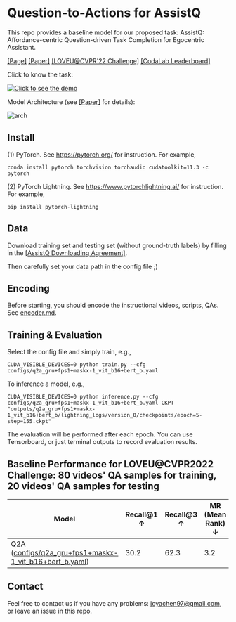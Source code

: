 # Question-to-Actions for AssistQ

This repo provides a baseline model for our proposed task: AssistQ: Affordance-centric Question-driven Task Completion for Egocentric Assistant. 

[[Page]](https://showlab.github.io/assistq/)  [[Paper]](https://arxiv.org/abs/2203.04203)   [[LOVEU@CVPR'22 Challenge]](https://sites.google.com/view/loveucvpr22/track-3?authuser=0) [[CodaLab Leaderboard]](https://codalab.lisn.upsaclay.fr/competitions/4642#results)

Click to know the task:

[![Click to see the demo](https://img.youtube.com/vi/3v8ceel9Mos/0.jpg)](https://www.youtube.com/watch?v=3v8ceel9Mos)

Model Architecture (see [[Paper]](https://arxiv.org/abs/2203.04203) for details):

![arch](https://user-images.githubusercontent.com/20626415/162197041-f1b06325-098c-448a-9b65-d746d8bfe08d.png)


## Install
(1) PyTorch. See https://pytorch.org/ for instruction. For example,
```
conda install pytorch torchvision torchaudio cudatoolkit=11.3 -c pytorch
```
(2) PyTorch Lightning. See https://www.pytorchlightning.ai/ for instruction. For example,
```
pip install pytorch-lightning
```

## Data

Download training set and testing set (without ground-truth labels) by filling in the [[AssistQ Downloading Agreement]](https://forms.gle/h9A8GxHksWJfPByf7).

Then carefully set your data path in the config file ;)

## Encoding

Before starting, you should encode the instructional videos, scripts, QAs. See [encoder.md](https://github.com/showlab/Q2A/blob/master/encoder/README.md).

## Training & Evaluation

Select the config file and simply train, e.g.,

```
CUDA_VISIBLE_DEVICES=0 python train.py --cfg configs/q2a_gru+fps1+maskx-1_vit_b16+bert_b.yaml
```

To inference a model, e.g.,

```
CUDA_VISIBLE_DEVICES=0 python inference.py --cfg configs/q2a_gru+fps1+maskx-1_vit_b16+bert_b.yaml CKPT "outputs/q2a_gru+fps1+maskx-1_vit_b16+bert_b/lightning_logs/version_0/checkpoints/epoch=5-step=155.ckpt"
```


The evaluation will be performed after each epoch. You can use Tensorboard, or just terminal outputs to record evaluation results.

## Baseline Performance for LOVEU@CVPR2022 Challenge: 80 videos' QA samples for training, 20 videos' QA samples for testing

|  Model   | Recall@1 ↑ | Recall@3 ↑ | MR (Mean Rank) ↓ | MRR (Mean Reciprocal Rank) ↑ |
|  ----  |  ----  |  ----  |  ----  |  ----  |
| Q2A ([configs/q2a_gru+fps1+maskx-1_vit_b16+bert_b.yaml](configs/q2a_gru+fps1+maskx-1_vit_b16+bert_b.yaml)) | 30.2 | 62.3 | 3.2 | 3.2 |

## Contact

Feel free to contact us if you have any problems: joyachen97@gmail.com, or leave an issue in this repo.
